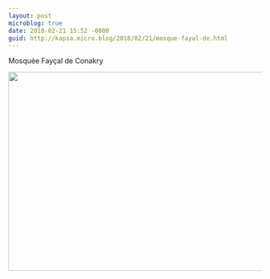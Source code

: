 ```yaml
---
layout: post
microblog: true
date: 2018-02-21 15:52 -0000
guid: http://kapsa.micro.blog/2018/02/21/mosque-fayal-de.html
---
```

Mosquée Fayçal de Conakry

<img src="http://www.jeankapsa.com/uploads/2018/f62548218c.jpg" width="600" height="397" />
